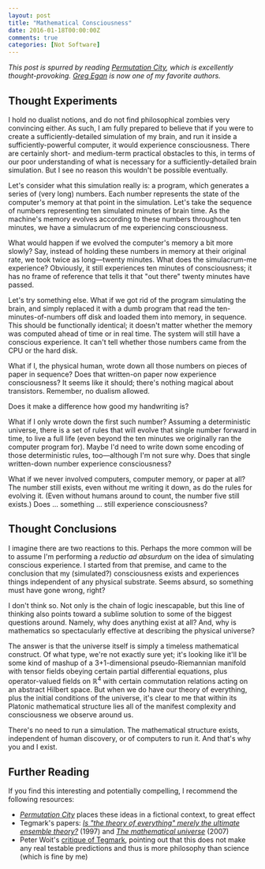 ```yaml
---
layout: post
title: "Mathematical Consciousness"
date: 2016-01-18T00:00:00Z
comments: true
categories: [Not Software]
---
```


_This post is spurred by reading <a href="http://www.amazon.com/gp/product/1597805394/ref=as_li_tl?ie=UTF8&amp;camp=1789&amp;creative=9325&amp;creativeASIN=1597805394&amp;linkCode=as2&amp;tag=hiddevaria-20&amp;linkId=2AWNAXTWHGOHWXWS"><cite>Permutation City</cite></a>, which is excellently thought-provoking. [Greg Egan](http://gregegan.customer.netspace.net.au/) is now one of my favorite authors._

## Thought Experiments

I hold no dualist notions, and do not find philosophical zombies very convincing either. As such, I am fully prepared to believe that if you were to create a sufficiently-detailed simulation of my brain, and run it inside a sufficiently-powerful computer, it would experience consciousness. There are certainly short- and medium-term practical obstacles to this, in terms of our poor understanding of what is necessary for a sufficiently-detailed brain simulation. But I see no reason this wouldn't be possible eventually.

Let's consider what this simulation really is: a program, which generates a series of (very long) numbers. Each number represents the state of the computer's memory at that point in the simulation. Let's take the sequence of numbers representing ten simulated minutes of brain time. As the machine's memory evolves according to these numbers throughout ten minutes, we have a simulacrum of me experiencing consciousness.

What would happen if we evolved the computer's memory a bit more slowly? Say, instead of holding these numbers in memory at their original rate, we took twice as long—twenty minutes. What does the simulacrum-me experience? Obviously, it still experiences ten minutes of consciousness; it has no frame of reference that tells it that "out there" twenty minutes have passed.

Let's try something else. What if we got rid of the program simulating the brain, and simply replaced it with a dumb program that read the ten-minutes-of-numbers off disk and loaded them into memory, in sequence. This should be functionally identical; it doesn't matter whether the memory was computed ahead of time or in real time. The system will still have a conscious experience. It can't tell whether those numbers came from the CPU or the hard disk.

What if I, the physical human, wrote down all those numbers on pieces of paper in sequence? Does that written-on paper now experience consciousness? It seems like it should; there's nothing magical about transistors. Remember, no dualism allowed.

Does it make a difference how good my handwriting is?

What if I only wrote down the first such number? Assuming a deterministic universe, there is a set of rules that will evolve that single number forward in time, to live a full life (even beyond the ten minutes we originally ran the computer program for). Maybe I'd need to write down some encoding of those deterministic rules, too—although I'm not sure why. Does that single written-down number experience consciousness?

What if we never involved computers, computer memory, or paper at all? The number still exists, even without me writing it down, as do the rules for evolving it. (Even without humans around to count, the number five still exists.) Does ... something ... still experience consciousness?

## Thought Conclusions

I imagine there are two reactions to this. Perhaps the more common will be to assume I'm performing a <i>reductio ad absurdum</i> on the idea of simulating conscious experience. I started from that premise, and came to the conclusion that my (simulated?) consciousness exists and experiences things independent of any physical substrate. Seems absurd, so something must have gone wrong, right?

I don't think so. Not only is the chain of logic inescapable, but this line of thinking also points toward a sublime solution to some of the biggest questions around. Namely, why does anything exist at all? And, why is mathematics so spectacularly effective at describing the physical universe?

The answer is that the universe itself is simply a timeless mathematical construct. Of what type, we're not exactly sure yet; it's looking like it'll be some kind of mashup of a 3+1-dimensional pseudo-Riemannian manifold with tensor fields obeying certain partial differential equations, plus operator-valued fields on ℝ<sup>4</sup> with certain commutation relations acting on an abstract Hilbert space. But when we do have our theory of everything, plus the initial conditions of the universe, it's clear to me that within its Platonic mathematical structure lies all of the manifest complexity and consciousness we observe around us.

There's no need to run a simulation. The mathematical structure exists, independent of human discovery, or of computers to run it. And that's why you and I exist.

## Further Reading

If you find this interesting and potentially compelling, I recommend the following resources:

- <a href="http://www.amazon.com/gp/product/1597805394/ref=as_li_tl?ie=UTF8&amp;camp=1789&amp;creative=9325&amp;creativeASIN=1597805394&amp;linkCode=as2&amp;tag=hiddevaria-20&amp;linkId=2AWNAXTWHGOHWXWS"><cite>Permutation City</cite></a> places these ideas in a fictional context, to great effect
- Tegmark's papers: <a href="http://arxiv.org/abs/gr-qc/9704009"><cite>Is "the theory of everything" merely the ultimate ensemble theory?</cite></a> (1997) and <a href="http://arxiv.org/abs/0704.0646"><cite>The mathematical universe</cite></a> (2007)
- Peter Woit's [critique of Tegmark](https://www.math.columbia.edu/~woit/wordpress/?p=6551), pointing out that this does not make any real testable predictions and thus is more philosophy than science (which is fine by me)
